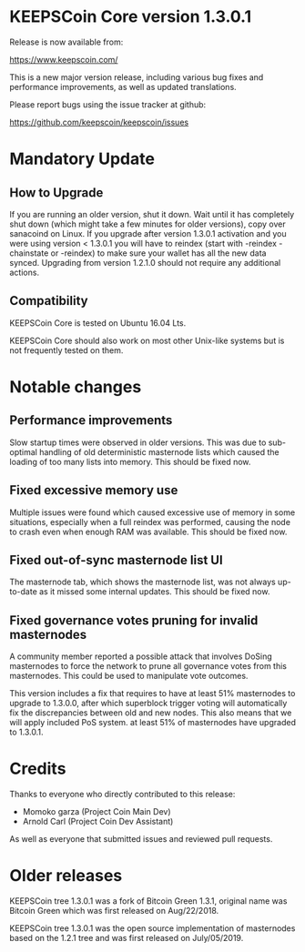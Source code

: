 KEEPSCoin Core version 1.3.0.1
==========================

Release is now available from:

  <https://www.keepscoin.com/>

This is a new major version release, including various bug fixes and performance improvements, as well as updated translations.

Please report bugs using the issue tracker at github:

  <https://github.com/keepscoin/keepscoin/issues>
 


Mandatory Update
=========================

How to Upgrade
--------------

If you are running an older version, shut it down. Wait until it has completely
shut down (which might take a few minutes for older versions), copy over sanacoind on Linux.
If you upgrade after version 1.3.0.1 activation and you were
using version < 1.3.0.1 you will have to reindex (start with -reindex -chainstate
or -reindex) to make sure your wallet has all the new data synced. Upgrading from
version 1.2.1.0 should not require any additional actions.

Compatibility
-----------------

KEEPSCoin Core is tested on Ubuntu 16.04 Lts.

KEEPSCoin Core should also work on most other Unix-like systems but is not frequently tested on them.


Notable changes
===============

Performance improvements
------------------------
Slow startup times were observed in older versions. This was due to sub-optimal handling of old
deterministic masternode lists which caused the loading of too many lists into memory. This should be
fixed now.

Fixed excessive memory use
--------------------------
Multiple issues were found which caused excessive use of memory in some situations, especially when
a full reindex was performed, causing the node to crash even when enough RAM was available. This should
be fixed now.

Fixed out-of-sync masternode list UI
------------------------------------
The masternode tab, which shows the masternode list, was not always up-to-date as it missed some internal
updates. This should be fixed now.

Fixed governance votes pruning for invalid masternodes 
------------------------------------------------------
A community member reported a possible attack that involves DoSing masternodes to force the network
to prune all governance votes from this masternodes. This could be used to manipulate vote outcomes.

This version includes a fix that requires to have at least 51% masternodes to upgrade to
1.3.0.0, after which superblock trigger voting will automatically fix the discrepancies between
old and new nodes. This also means that we will apply included PoS system.
at least 51% of masternodes have upgraded to 1.3.0.1.


Credits
=======

Thanks to everyone who directly contributed to this release:

- Momoko garza (Project Coin Main Dev)
- Arnold Carl (Project Coin Dev Assistant)


As well as everyone that submitted issues and reviewed pull requests.

Older releases
==============

KEEPSCoin tree 1.3.0.1 was a fork of Bitcoin Green 1.3.1, original name was Bitcoin Green
which was first released on Aug/22/2018.

KEEPSCoin tree 1.3.0.1 was the open source implementation of masternodes based on
the 1.2.1 tree and was first released on July/05/2019.